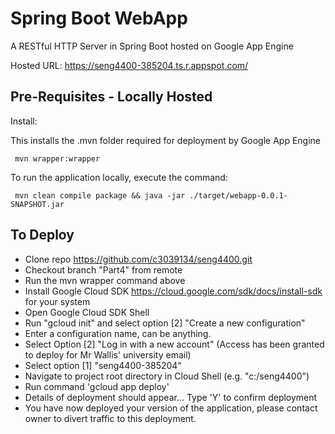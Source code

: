 # Spring Boot WebApp
A RESTful HTTP Server in Spring Boot hosted on Google App Engine

Hosted URL: https://seng4400-385204.ts.r.appspot.com/

## Pre-Requisites - Locally Hosted
Install:

This installs the .mvn folder required for deployment by Google App Engine
```
 mvn wrapper:wrapper
```

To run the application locally, execute the command:

```
 mvn clean compile package && java -jar ./target/webapp-0.0.1-SNAPSHOT.jar
```

## To Deploy
- Clone repo https://github.com/c3039134/seng4400.git
- Checkout branch "Part4" from remote
- Run the mvn wrapper command above
- Install Google Cloud SDK https://cloud.google.com/sdk/docs/install-sdk for your system
- Open Google Cloud SDK Shell
- Run "gcloud init" and select option [2] "Create a new configuration"
- Enter a configuration name, can be anything.
- Select Option [2] "Log in with a new account" (Access has been granted to deploy for Mr Wallis' university email)
- Select option [1] "seng4400-385204"
- Navigate to project root directory in Cloud Shell (e.g. "c:/seng4400")
- Run command 'gcloud app deploy'
- Details of deployment should appear... Type 'Y' to confirm deployment
- You have now deployed your version of the application, please contact owner to divert traffic to this deployment.